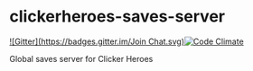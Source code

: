 clickerheroes-saves-server
==========================
[![Gitter](https://badges.gitter.im/Join Chat.svg)](https://gitter.im/Palid/clickerheroes-saves-server?utm_source=badge&utm_medium=badge&utm_campaign=pr-badge&utm_content=badge)[![Code Climate](https://codeclimate.com/github/Palid/clickerheroes-saves-server/badges/gpa.svg)](https://codeclimate.com/github/Palid/clickerheroes-saves-server)

Global saves server for Clicker Heroes
